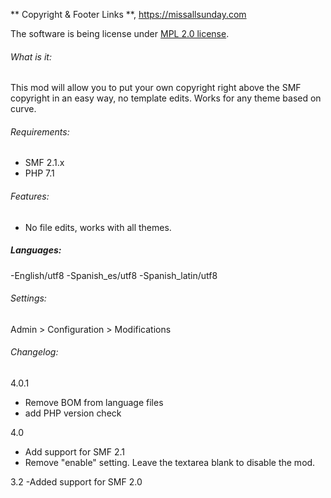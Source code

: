 ** Copyright & Footer Links **, https://missallsunday.com

The software is being license under [MPL 2.0 license](https://www.mozilla.org/MPL/).

###### What is it:

This mod will allow you to put your own copyright right above the SMF copyright in an easy way,  no template edits.
Works for any theme based on curve.

###### Requirements:

- SMF 2.1.x
- PHP 7.1

###### Features:

- No file edits, works with all themes.


##### Languages:
-English/utf8
-Spanish_es/utf8
-Spanish_latin/utf8

###### Settings:
Admin > Configuration > Modifications

###### Changelog:
4.0.1
- Remove BOM from language files
- add PHP version check

4.0
- Add support for SMF 2.1
- Remove "enable" setting. Leave the textarea blank to disable the mod.

3.2
-Added support for SMF 2.0